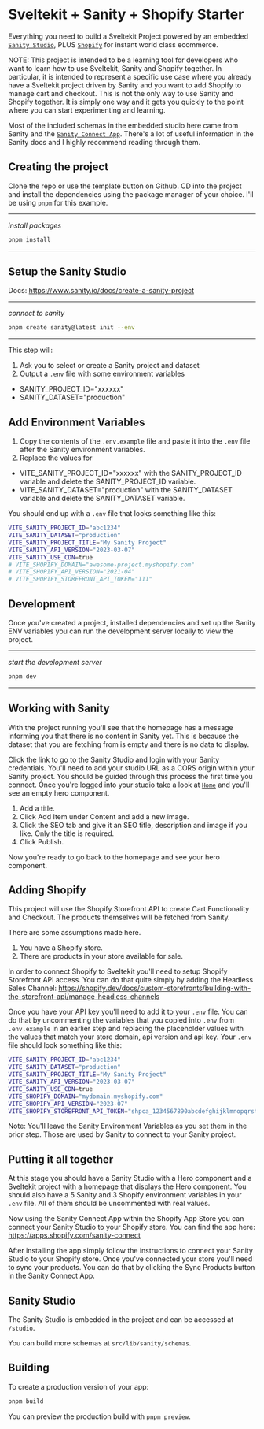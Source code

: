 # Sveltekit + Sanity + Shopify Starter

Everything you need to build a Sveltekit Project powered by an embedded [`Sanity Studio`](https://sanity.io), PLUS [`Shopify`](https://shopify.com) for instant world class ecommerce.

NOTE: This project is intended to be a learning tool for developers who want to learn how to use Sveltekit, Sanity and Shopify together. In particular, it is intended to represent a specific use case where you already have a Sveltekit project driven by Sanity and you want to add Shopify to manage cart and checkout. This is not the only way to use Sanity and Shopify together. It is simply one way and it gets you quickly to the point where you can start experimenting and learning.

Most of the included schemas in the embedded studio here came from Sanity and the [`Sanity Connect App`](https://www.sanity.io/docs/sanity-connect-for-shopify). There's a lot of useful information in the Sanity docs and I highly recommend reading through them.

## Creating the project

Clone the repo or use the template button on Github. CD into the project and install the dependencies using the package manager of your choice. I'll be using `pnpm` for this example.

---

_install packages_

```bash
pnpm install
```

---

## Setup the Sanity Studio

Docs: https://www.sanity.io/docs/create-a-sanity-project

---

_connect to sanity_

```bash
pnpm create sanity@latest init --env
```

---

This step will:

1. Ask you to select or create a Sanity project and dataset
2. Output a `.env` file with some environment variables

- SANITY_PROJECT_ID="xxxxxx"
- SANITY_DATASET="production"

## Add Environment Variables

1. Copy the contents of the `.env.example` file and paste it into the `.env` file after the Sanity environment variables.
2. Replace the values for

- VITE_SANITY_PROJECT_ID="xxxxxx" with the SANITY_PROJECT_ID variable and delete the SANITY_PROJECT_ID variable.
- VITE_SANITY_DATASET="production" with the SANITY_DATASET variable and delete the SANITY_DATASET variable.

You should end up with a `.env` file that looks something like this:

```bash
VITE_SANITY_PROJECT_ID="abc1234"
VITE_SANITY_DATASET="production"
VITE_SANITY_PROJECT_TITLE="My Sanity Project"
VITE_SANITY_API_VERSION="2023-03-07"
VITE_SANITY_USE_CDN=true
# VITE_SHOPIFY_DOMAIN="awesome-project.myshopify.com"
# VITE_SHOPIFY_API_VERSION="2021-04"
# VITE_SHOPIFY_STOREFRONT_API_TOKEN="111"
```

## Development

Once you've created a project, installed dependencies and set up the Sanity ENV variables you can run the development server locally to view the project.

---

_start the development server_

```bash
pnpm dev
```

---

## Working with Sanity

With the project running you'll see that the homepage has a message informing you that there is no content in Sanity yet. This is because the dataset that you are fetching from is empty and there is no data to display.

Click the link to go to the Sanity Studio and login with your Sanity credentials. You'll need to add your studio URL as a CORS origin within your Sanity project. You should be guided through this process the first time you connect. Once you're logged into your studio take a look at [`Home`](/studio/desk/home) and you'll see an empty hero component.

1. Add a title.
2. Click Add Item under Content and add a new image.
3. Click the SEO tab and give it an SEO title, description and image if you like. Only the title is required.
4. Click Publish.

Now you're ready to go back to the homepage and see your hero component.

## Adding Shopify

This project will use the Shopify Storefront API to create Cart Functionality and Checkout. The products themselves will be fetched from Sanity.

There are some assumptions made here.

1. You have a Shopify store.
2. There are products in your store available for sale.

In order to connect Shopify to Sveltekit you'll need to setup Shopify Storefront API access. You can do that quite simply by adding the Headless Sales Channel: https://shopify.dev/docs/custom-storefronts/building-with-the-storefront-api/manage-headless-channels

Once you have your API key you'll need to add it to your `.env` file. You can do that by uncommenting the variables that you copied into `.env` from `.env.example` in an earlier step and replacing the placeholder values with the values that match your store domain, api version and api key. Your `.env` file should look something like this:

```bash
VITE_SANITY_PROJECT_ID="abc1234"
VITE_SANITY_DATASET="production"
VITE_SANITY_PROJECT_TITLE="My Sanity Project"
VITE_SANITY_API_VERSION="2023-03-07"
VITE_SANITY_USE_CDN=true
VITE_SHOPIFY_DOMAIN="mydomain.myshopify.com"
VITE_SHOPIFY_API_VERSION="2023-07"
VITE_SHOPIFY_STOREFRONT_API_TOKEN="shpca_1234567890abcdefghijklmnopqrstuvwxyz"
```

Note: You'll leave the Sanity Environment Variables as you set them in the prior step. Those are used by Sanity to connect to your Sanity project.

## Putting it all together

At this stage you should have a Sanity Studio with a Hero component and a Sveltekit project with a homepage that displays the Hero component. You should also have a 5 Sanity and 3 Shopify environment variables in your `.env` file. All of them should be uncommented with real values.

Now using the Sanity Connect App within the Shopify App Store you can connect your Sanity Studio to your Shopify store. You can find the app here: https://apps.shopify.com/sanity-connect

After installing the app simply follow the instructions to connect your Sanity Studio to your Shopify store. Once you've connected your store you'll need to sync your products. You can do that by clicking the Sync Products button in the Sanity Connect App.

## Sanity Studio

The Sanity Studio is embedded in the project and can be accessed at `/studio`.

You can build more schemas at `src/lib/sanity/schemas`.

## Building

To create a production version of your app:

```bash
pnpm build
```

You can preview the production build with `pnpm preview`.
